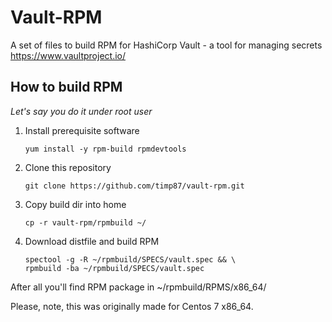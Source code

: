 # Vault-RPM
A set of files to build RPM for HashiCorp Vault - a tool for managing secrets https://www.vaultproject.io/

## How to build RPM

*Let's say you do it under root user*

1. Install prerequisite software

   ```
   yum install -y rpm-build rpmdevtools
   ```
2. Clone this repository

   ```
   git clone https://github.com/timp87/vault-rpm.git
   ```
3. Copy build dir into home

   ```
   cp -r vault-rpm/rpmbuild ~/
   ```
4. Download distfile and build RPM

   ```
   spectool -g -R ~/rpmbuild/SPECS/vault.spec && \
   rpmbuild -ba ~/rpmbuild/SPECS/vault.spec
   ```

After all you'll find RPM package in ~/rpmbuild/RPMS/x86_64/

Please, note, this was originally made for Centos 7 x86_64.
